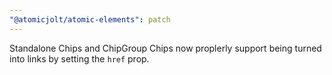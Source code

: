 ```yaml
---
"@atomicjolt/atomic-elements": patch
---
```


Standalone Chips and ChipGroup Chips now proplerly support being turned into links
by setting the `href` prop.
